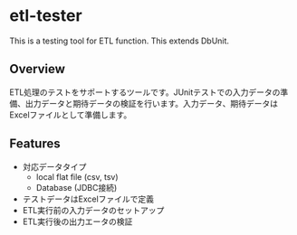 # etl-tester
This is a testing tool for ETL function. This extends DbUnit.

## Overview 

ETL処理のテストをサポートするツールです。JUnitテストでの入力データの準備、出力データと期待データの検証を行います。入力データ、期待データはExcelファイルとして準備します。

## Features

* 対応データタイプ
  * local flat file (csv, tsv)
  * Database (JDBC接続)
* テストデータはExcelファイルで定義
* ETL実行前の入力データのセットアップ
* ETL実行後の出力エータの検証
